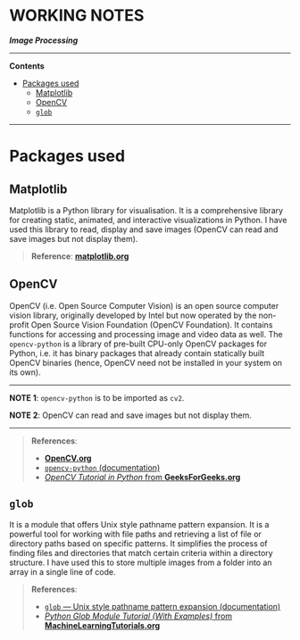 <h1>WORKING NOTES</h1>

**_Image Processing_**

---

**Contents**

- [Packages used](#packages-used)
  - [Matplotlib](#matplotlib)
  - [OpenCV](#opencv)
  - [`glob`](#glob)

---

# Packages used
## Matplotlib
Matplotlib is a Python library for visualisation. It is a comprehensive library for creating static, animated, and interactive visualizations in Python. I have used this library to read, display and save images (OpenCV can read and save images but not display them).

> **Reference**: [**matplotlib.org**](https://matplotlib.org/)

## OpenCV
OpenCV (i.e. Open Source Computer Vision) is an open source computer vision library, originally developed by Intel but now operated by the non-profit Open Source Vision Foundation (OpenCV Foundation). It contains functions for accessing and processing image and video data as well. The `opencv-python` is a library of pre-built CPU-only OpenCV packages for Python, i.e. it has binary packages that already contain statically built OpenCV binaries (hence, OpenCV need not be installed in your system on its own).

---

**NOTE 1**: `opencv-python` is to be imported as `cv2`.

**NOTE 2**: OpenCV can read and save images but not display them.

---

> **References**:
>
> - [**OpenCV.org**](https://opencv.org/)
> - [`opencv-python` (documentation)](https://pypi.org/project/opencv-python/)
> - [_OpenCV Tutorial in Python_ from **GeeksForGeeks.org**](https://www.geeksforgeeks.org/opencv-python-tutorial/)

## `glob`
It is a module that offers Unix style pathname pattern expansion. It is a powerful tool for working with file paths and retrieving a list of file or directory paths based on specific patterns. It simplifies the process of finding files and directories that match certain criteria within a directory structure. I have used this to store multiple images from a folder into an array in a single line of code.

> **References**:
>
> - [`glob` — Unix style pathname pattern expansion (documentation)](https://docs.python.org/3/library/glob.html)
> - [_Python Glob Module Tutorial (With Examples)_ from **MachineLearningTutorials.org**](https://machinelearningtutorials.org/python-glob-module-tutorial-with-examples/)